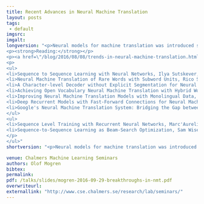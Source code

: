 ```yaml
---
title: Recent Advances in Neural Machine Translation
layout: posts
tags:
 - default
imgsrc: 
imgalt: 
longversion: "<p>Neural models for machine translation was introduced seriously in 2014. With the introduction of attention models their performance improved to levels comparable to those of statistical phrase-based machine translation, the type of translation we are all  familiar with through servies like Google Translate.</p><p>However, the models have struggled with problems like limited vocabularies, the need of large amounts of data for training, and that they are expensive to train and use.</p><p>In the recent months, a number of papers have been published to remedy some of these issues. This includes techniques to battle the limited vocabulary problem, and of using monolingual data to improve the performance. As recently as Monday evening (Sept 26), Google uploaded a paper on their implementation of these ideas, where they claim performance on par with human translators, both counted in BLEU scores, and in human evaluations.</p><p>During this talk, we'll go through the ideas behind these recent papers.</p>
<p><strong>Reading:</strong></p>
<p><a href=\"/blog/2016/08/08/trends-in-neural-machine-translation.html\">My blog post, covering some of the content of the talk.</a></p>
<p>
<ul>
<li>Sequence to Sequence Learning with Neural Networks, Ilya Sutskever, Oriol Vinyals, Quoc V. Le. NIPS 2014 <a href=\"http://arxiv.org/abs/1409.3215\">PDF, arXiv</a></li>
<li>Neural Machine Translation of Rare Words with Subword Units, Rico Sennrich and Barry Haddow and Alexandra Birch, ACL 2016: <a href=\"http://aclweb.org/anthology/P/P16/P16-1162.pdf\">PDF, aclweb.org</a><br />
<li>A Character-level Decoder without Explicit Segmentation for Neural Machine Translation, Junyoung Chung, Kyunghyun Cho, and Yoshua Bengio, ACL 2016: <a href=\"http://aclweb.org/anthology/P/P16/P16-1160.pdf\">PDF, aclweb.org</a><br />
<li>Achieving Open Vocabulary Neural Machine Translation with Hybrid Word-Character Models, Minh-Thang Luong and Christopher D. Manning, ACL 2016: <a href=\"http://aclweb.org/anthology/P/P16/P16-1100.pdf\">PDF, aclweb.org</a><br />
<li>Improving Neural Machine Translation Models with Monolingual Data, Rico Sennrich; Barry Haddow; Alexandra Birch, ACL 2016: <a href=\"http://aclweb.org/anthology/P/P16/P16-1009.pdf\">PDF, aclweb.org</a><br />
<li>Deep Recurrent Models with Fast-Forward Connections for Neural Machine Translation, Jie Zhou, Ying Cao, Xuguang Wang, Peng Li, Wei Xu (Baidu): <a href=\"http://arxiv.org/abs/1606.04199\">PDF, arXiv</a><br />
<li>Google's Neural Machine Translation System: Bridging the Gap between Human and Machine Translation, Yonghui Wu et.al. (Google): <a href=\"http://arxiv.org/abs/1609.08144\">PDF, arXiv</a><br />
</ul>
<ul>
<li>Sequence Level Training with Recurrent Neural Networks, Marc'Aurelio Ranzato, Sumit Chopra, Michael Auli, Wojciech Zaremba: <a href=\"http://arxiv.org/abs/1511.06732\">PDF, arXiv</a><br />
<li>Sequence-to-Sequence Learning as Beam-Search Optimization, Sam Wiseman, Alexander M. Rush: <a href=\"http://arxiv.org/abs/1606.02960\">PDF, arXiv</a><br />
</p>
</ul>"
shortversion: "<p>Neural models for machine translation was introduced seriously in 2014. With the introduction of attention models their performance improved to levels comparable to those of statistical phrase-based machine translation, the type of translation we are all  familiar with through servies like Google Translate.</p><p>However, the models have struggled with problems like limited vocabularies, the need of large amounts of data for training, and that they are expensive to train and use.</p><p>In the recent months, a number of papers have been published to remedy some of these issues. This includes techniques to battle the limited vocabulary problem, and of using monolingual data to improve the performance. As recently as Monday evening (Sept 26), Google uploaded a paper on their implementation of these ideas, where they claim performance on par with human translators, both counted in BLEU scores, and in human evaluations.</p><p>During this talk, we'll go through the ideas behind these recent papers.</p><p> Place: EDIT-room 3364</p><p> Time: Thursday, September 29, 10:30</p>"

venue: Chalmers Machine Learning Seminars
authors: Olof Mogren
bibtex: 
permalink:
pdf: /talks/slides/mogren-2016-09-29-breakthroughs-in-nmt.pdf
overwriteurl: 
externallink: "http://www.cse.chalmers.se/research/lab/seminars/"
---
```


